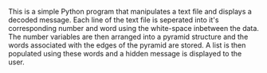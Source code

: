 This is a simple Python program that manipulates a text file and displays a decoded message. Each line of the text file is seperated into it's corresponding number and word using the white-space inbetween the data. The number variables are then arranged into a pyramid structure and the words associated with the edges of the pyramid are stored. A list is then populated using these words and a hidden message is displayed to the user.
